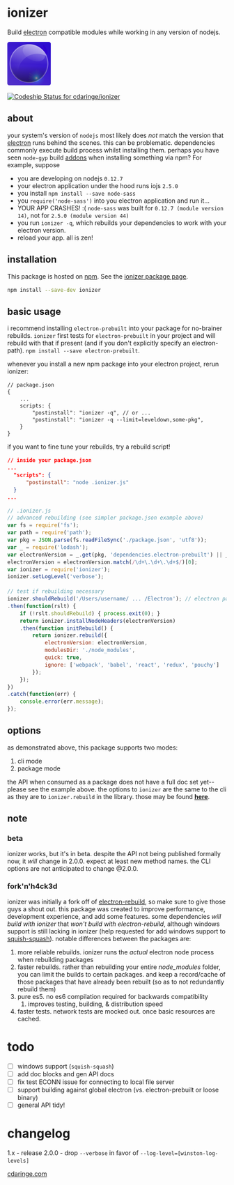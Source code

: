 # ionizer

Build [electron](atom/electron) compatible modules while working in any version of nodejs.

<img width="100px" height="100px" src="img/ionizer_rounded.png"></img>

[ ![Codeship Status for cdaringe/ionizer](https://codeship.com/projects/f1c1b6b0-7bb1-0133-ed8b-3a9edbaef368/status?branch=master)](https://codeship.com/projects/119677)

## about
your system's version of `nodejs` most likely does _not_ match the version
that [electron](atom/electron) runs behind the scenes.  this can be problematic. dependencies commonly execute build process
whilst installing them.  perhaps you have seen `node-gyp` build [addons](https://nodejs.org/api/addons.html) when installing something via npm?
For example, suppose

- you are developing on nodejs `0.12.7`
- your electron application under the hood runs iojs `2.5.0`
- you install `npm install --save node-sass`
- you `require('node-sass')` into you electron application and run it...
- YOUR APP CRASHES! :(  `node-sass` was built for `0.12.7 (module version 14)`, not for `2.5.0 (module version 44)`
- you run `ionizer -q`, which rebuilds your dependencies to work with your electron version.
- reload your app.  all is zen!

## installation
This package is hosted on [npm](npm/npm).  See the [ionizer package page](https://www.npmjs.com/package/ionizer).

```sh
npm install --save-dev ionizer
```

## basic usage
i recommend installing `electron-prebuilt` into your package for no-brainer rebuilds.
`ionizer` first tests for `electron-prebuilt` in your project and will rebuild with that if present (and if you don't explicitly specify an electron-path). `npm install --save electron-prebuilt`.

whenever you install a new npm package into your electron project, rerun ionizer:

```json2
// package.json
{
    ...
    scripts: {
        "postinstall": "ionizer -q", // or ...
        "postinstall": "ionizer -q --limit=leveldown,some-pkg",
    }
}
```

if you want to fine tune your rebuilds, try a rebuild script!

```json
// inside your package.json
...
  "scripts": {
      "postinstall": "node .ionizer.js"
  }
...
```

```js
// .ionizer.js
// advanced rebuilding (see simpler package.json example above)
var fs = require('fs');
var path = require('path');
var pkg = JSON.parse(fs.readFileSync('./package.json', 'utf8'));
var _ = require('lodash');
var electronVersion = _.get(pkg, 'dependencies.electron-prebuilt') || _.get(pkg, 'electron-version');
electronVersion = electronVersion.match(/\d+\.\d+\.\d+$/)[0];
var ionizer = require('ionizer');
ionizer.setLogLevel('verbose');

// test if rebuilding necessary
ionizer.shouldRebuild('/Users/username/ ... /Electron'); // electron path, see node_modules/electron-prebuilt/path.txt
.then(function(rslt) {
    if (!rslt.shouldRebuild) { process.exit(0); }
    return ionizer.installNodeHeaders(electronVersion)
    .then(function initRebuild() {
        return ionizer.rebuild({
            electronVersion: electronVersion,
            modulesDir: './node_modules',
            quick: true,
            ignore: ['webpack', 'babel', 'react', 'redux', 'pouchy']
        });
    });
})
.catch(function(err) {
    console.error(err.message);
});

```

## options
as demonstrated above, this package supports two modes:

1. cli mode
1. package mode

the API when consumed as a package does not have a full doc set yet--please see the example above.  the options to `ionizer` are the same to the cli as they are to `ionizer.rebuild` in the library.  those may be found **[here](https://github.com/cdaringe/ionizer/blob/master/lib/cli.js#L21)**.

## note

### beta
ionizer works, but it's in beta.  despite the API not being published formally now,
it _will_ change in 2.0.0.  expect at least new method names.  the CLI options are not anticipated to change @2.0.0.

### fork'n'h4ck3d
ionizer was initially a fork off of [electron-rebuild](electronjs/electronjs-rebuild), so make sure to give those guys a shout out.  this package was created to improve performance, development experience, and add some features.  some dependencies _will build with ionizer_ that _won't build with electron-rebuild_, although windows support is still lacking in ionizer (help requested for add windows support to [squish-squash](https://github.com/cdaringe/squish-squash)).  notable differences between the packages are:

1. more reliable rebuilds.  ionizer runs the _actual_ electron node process when rebuilding packages
1. faster rebuilds.  rather than rebuilding your entire _node_modules_ folder, you can limit the builds to certain packages.  and keep a record/cache of those packages that have already been rebuilt (so as to not redundantly rebuild them)
1. pure es5. no es6 compilation required for backwards compatibility
    1. improves testing, building, & distribution speed
1. faster tests.  network tests are mocked out. once basic resources are cached.

# todo
- [ ] windows support (`squish-squash`)
- [ ] add doc blocks and gen API docs
- [ ] fix test ECONN issue for connecting to local file server
- [ ] support building against global electron (vs. electron-prebuilt or loose binary)
- [ ] general API tidy!

# changelog
1.x - release
2.0.0 - drop `--verbose` in favor of `--log-level=[winston-log-levels]`

[cdaringe.com](http://www.cdaringe.com)
